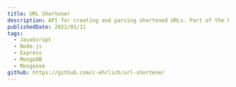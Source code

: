 ```yaml
---
title: URL Shortener
description: API for creating and parsing shortened URLs. Part of the FreeCodeCamp API curriculum.
publishedDate: 2022/01/11
tags:
  - JavaScript
  - Node.js
  - Express
  - MongoDB
  - Mongoose
github: https://github.com/c-ehrlich/url-shortener
---
```

